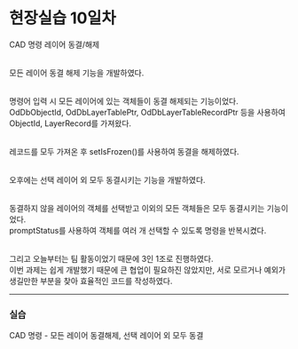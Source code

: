 <h1>현장실습 10일차</h1>

CAD 명령 레이어 동결/해제<br><br>

모든 레이어 동결 해제 기능을 개발하였다. <br><br>

명령어 입력 시 모든 레이어에 있는 객체들이 동결 해제되는 기능이었다. <br>
OdDbObjectId, OdDbLayerTablePtr, OdDbLayerTableRecordPtr 등을 사용하여 ObjectId, LayerRecord를 가져왔다. <br><br>

레코드를 모두 가져온 후 setIsFrozen()를 사용하여 동결을 해제하였다. <br><br>

오후에는 선택 레이어 외 모두 동결시키는 기능을 개발하였다. <br><br>

동결하지 않을 레이어의 객체를 선택받고 이외의 모든 객체들은 모두 동결시키는 기능이었다. <br>
promptStatus를 사용하여 객체를 여러 개 선택할 수 있도록 명령을 반복시켰다. <br><br>

그리고 오늘부터는 팀 활동이었기 때문에 3인 1조로 진행하였다. <br>
이번 과제는 쉽게 개발했기 때문에 큰 협업이 필요하진 않았지만, 서로 모르거나 예외가 생길만한 부분을 찾아 효율적인 코드를 작성하였다. <br>

<hr>
<h3>실습</h3>
CAD 명령 - 모든 레이어 동결해제, 선택 레이어 외 모두 동결
